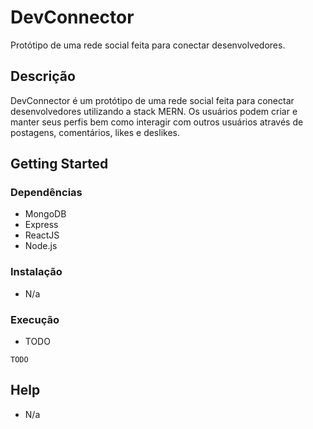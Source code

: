 # DevConnector

Protótipo de uma rede social feita para conectar desenvolvedores.

## Descrição

DevConnector é um protótipo de uma rede social feita para conectar desenvolvedores utilizando a stack MERN. Os usuários podem criar e manter seus perfis bem como interagir com outros usuários através de postagens, comentários, likes e deslikes.

## Getting Started

### Dependências

- MongoDB
- Express
- ReactJS
- Node.js

### Instalação

- N/a

### Execução

- TODO

```
TODO
```

## Help

- N/a
